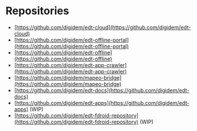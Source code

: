 # Repositories



* [https://github.com/digidem/edt-cloud](https://github.com/digidem/edt-cloud)
* [https://github.com/digidem/edt-offline-portal](https://github.com/digidem/edt-offline-portal)
* [https://github.com/digidem/edt-offline](https://github.com/digidem/edt-offline)
* [https://github.com/digidem/edt-app-crawler](https://github.com/digidem/edt-app-crawler)
* [https://github.com/digidem/mapeo-bridge](https://github.com/digidem/mapeo-bridge)
* [https://github.com/digidem/edt-docs](https://github.com/digidem/edt-docs)
* [https://github.com/digidem/edt-apps](https://github.com/digidem/edt-apps) (WIP)
* [https://github.com/digidem/edt-fdroid-repository](https://github.com/digidem/edt-fdroid-repository) (WIP)
